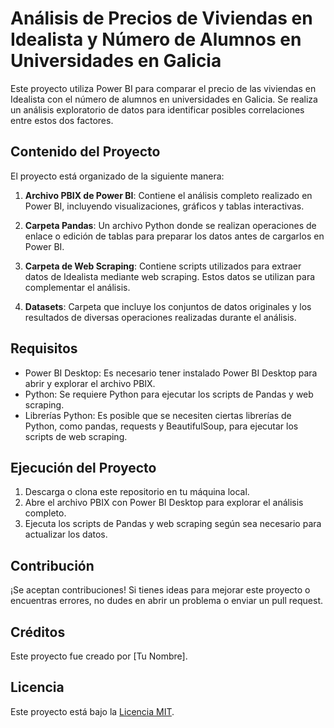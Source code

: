 # Análisis de Precios de Viviendas en Idealista y Número de Alumnos en Universidades en Galicia

Este proyecto utiliza Power BI para comparar el precio de las viviendas en Idealista con el número de alumnos en universidades en Galicia. Se realiza un análisis exploratorio de datos para identificar posibles correlaciones entre estos dos factores.

## Contenido del Proyecto

El proyecto está organizado de la siguiente manera:

1. **Archivo PBIX de Power BI**: Contiene el análisis completo realizado en Power BI, incluyendo visualizaciones, gráficos y tablas interactivas.

2. **Carpeta Pandas**: Un archivo Python donde se realizan operaciones de enlace o edición de tablas para preparar los datos antes de cargarlos en Power BI.

3. **Carpeta de Web Scraping**: Contiene scripts utilizados para extraer datos de Idealista mediante web scraping. Estos datos se utilizan para complementar el análisis.

4. **Datasets**: Carpeta que incluye los conjuntos de datos originales y los resultados de diversas operaciones realizadas durante el análisis.

## Requisitos

- Power BI Desktop: Es necesario tener instalado Power BI Desktop para abrir y explorar el archivo PBIX.
- Python: Se requiere Python para ejecutar los scripts de Pandas y web scraping.
- Librerías Python: Es posible que se necesiten ciertas librerías de Python, como pandas, requests y BeautifulSoup, para ejecutar los scripts de web scraping.

## Ejecución del Proyecto

1. Descarga o clona este repositorio en tu máquina local.
2. Abre el archivo PBIX con Power BI Desktop para explorar el análisis completo.
3. Ejecuta los scripts de Pandas y web scraping según sea necesario para actualizar los datos.

## Contribución

¡Se aceptan contribuciones! Si tienes ideas para mejorar este proyecto o encuentras errores, no dudes en abrir un problema o enviar un pull request.

## Créditos

Este proyecto fue creado por [Tu Nombre].

## Licencia

Este proyecto está bajo la [Licencia MIT](LICENSE).
